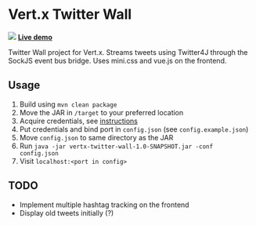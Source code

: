 Vert.x Twitter Wall
==

![](https://i.imgur.com/sZqt0CO.png)
**[Live demo](http://twitterwall.yunyul.in/)**

Twitter Wall project for Vert.x. Streams tweets using Twitter4J through the SockJS event bus bridge. Uses mini.css and vue.js on the frontend.

Usage
--

1. Build using `mvn clean package`
2. Move the JAR in `/target` to your preferred location
3. Acquire credentials, see [instructions](http://stackoverflow.com/a/12335636)
4. Put credentials and bind port in `config.json` (see `config.example.json`)
5. Move `config.json` to same directory as the JAR
6. Run `java -jar vertx-twitter-wall-1.0-SNAPSHOT.jar -conf config.json`
7. Visit `localhost:<port in config>`

TODO
--

* Implement multiple hashtag tracking on the frontend
* Display old tweets initially (?)